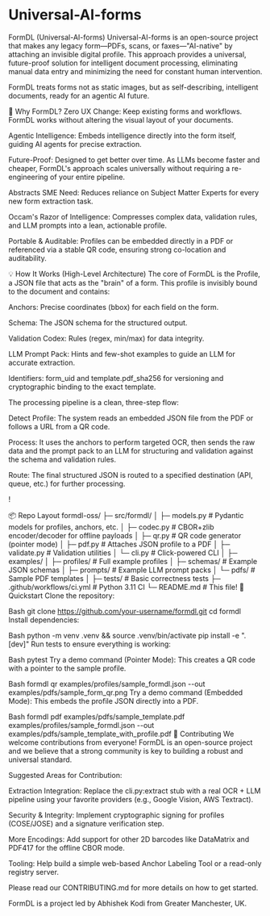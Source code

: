 # Universal-AI-forms

FormDL (Universal-AI-forms)
Universal-AI-forms is an open-source project that makes any legacy form—PDFs, scans, or faxes—"AI-native" by attaching an invisible digital profile. This approach provides a universal, future-proof solution for intelligent document processing, eliminating manual data entry and minimizing the need for constant human intervention.

FormDL treats forms not as static images, but as self-describing, intelligent documents, ready for an agentic AI future.

🌟 Why FormDL?
Zero UX Change: Keep existing forms and workflows. FormDL works without altering the visual layout of your documents.

Agentic Intelligence: Embeds intelligence directly into the form itself, guiding AI agents for precise extraction.

Future-Proof: Designed to get better over time. As LLMs become faster and cheaper, FormDL's approach scales universally without requiring a re-engineering of your entire pipeline.

Abstracts SME Need: Reduces reliance on Subject Matter Experts for every new form extraction task.

Occam's Razor of Intelligence: Compresses complex data, validation rules, and LLM prompts into a lean, actionable profile.

Portable & Auditable: Profiles can be embedded directly in a PDF or referenced via a stable QR code, ensuring strong co-location and auditability.

💡 How It Works (High-Level Architecture)
The core of FormDL is the Profile, a JSON file that acts as the "brain" of a form. This profile is invisibly bound to the document and contains:

Anchors: Precise coordinates (bbox) for each field on the form.

Schema: The JSON schema for the structured output.

Validation Codex: Rules (regex, min/max) for data integrity.

LLM Prompt Pack: Hints and few-shot examples to guide an LLM for accurate extraction.

Identifiers: form_uid and template.pdf_sha256 for versioning and cryptographic binding to the exact template.

The processing pipeline is a clean, three-step flow:

Detect Profile: The system reads an embedded JSON file from the PDF or follows a URL from a QR code.

Process: It uses the anchors to perform targeted OCR, then sends the raw data and the prompt pack to an LLM for structuring and validation against the schema and validation rules.

Route: The final structured JSON is routed to a specified destination (API, queue, etc.) for further processing.

!


📦 Repo Layout
formdl-oss/
  ├─ src/formdl/
  │   ├─ models.py            # Pydantic models for profiles, anchors, etc.
  │   ├─ codec.py             # CBOR+zlib encoder/decoder for offline payloads
  │   ├─ qr.py                # QR code generator (pointer mode)
  │   ├─ pdf.py               # Attaches JSON profile to a PDF
  │   ├─ validate.py          # Validation utilities
  │   └─ cli.py               # Click-powered CLI
  │
  ├─ examples/
  │   ├─ profiles/            # Full example profiles
  │   ├─ schemas/             # Example JSON schemas
  │   ├─ prompts/             # Example LLM prompt packs
  │   └─ pdfs/                # Sample PDF templates
  │
  ├─ tests/                   # Basic correctness tests
  ├─ .github/workflows/ci.yml # Python 3.11 CI
  └─ README.md                # This file!
🚀 Quickstart
Clone the repository:

Bash
git clone https://github.com/your-username/formdl.git
cd formdl
Install dependencies:

Bash
python -m venv .venv && source .venv/bin/activate
pip install -e ".[dev]"
Run tests to ensure everything is working:

Bash
pytest
Try a demo command (Pointer Mode):
This creates a QR code with a pointer to the sample profile.

Bash
formdl qr examples/profiles/sample_formdl.json --out examples/pdfs/sample_form_qr.png
Try a demo command (Embedded Mode):
This embeds the profile JSON directly into a PDF.

Bash
formdl pdf examples/pdfs/sample_template.pdf examples/profiles/sample_formdl.json --out examples/pdfs/sample_template_with_profile.pdf
🤝 Contributing
We welcome contributions from everyone! FormDL is an open-source project and we believe that a strong community is key to building a robust and universal standard.

Suggested Areas for Contribution:

Extraction Integration: Replace the cli.py:extract stub with a real OCR + LLM pipeline using your favorite providers (e.g., Google Vision, AWS Textract).

Security & Integrity: Implement cryptographic signing for profiles (COSE/JOSE) and a signature verification step.

More Encodings: Add support for other 2D barcodes like DataMatrix and PDF417 for the offline CBOR mode.

Tooling: Help build a simple web-based Anchor Labeling Tool or a read-only registry server.

Please read our CONTRIBUTING.md for more details on how to get started.

FormDL is a project led by Abhishek Kodi from Greater Manchester, UK.
